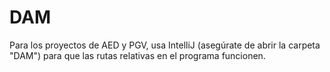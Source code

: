 # DAM

Para los proyectos de AED y PGV, usa IntelliJ (asegúrate de abrir la carpeta "DAM") para que las rutas relativas en el programa funcionen.